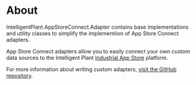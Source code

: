 ﻿# About

IntelligentPlant.AppStoreConnect.Adapter contains base implementations and utility classes to simplify the implementiion of App Store Connect adapters.

App Store Connect adapters allow you to easily connect your own custom data sources to the Intelligent Plant [Industrial App Store](https://appstore.intelligentplant.com/) platform.

For more information about writing custom adapters, [visit the GitHub repository](https://github.com/intelligentplant/AppStoreConnect.Adapters/).
